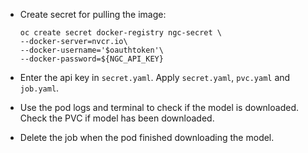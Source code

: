 - Create secret for pulling the image: 
  ```
  oc create secret docker-registry ngc-secret \
  --docker-server=nvcr.io\
  --docker-username='$oauthtoken'\
  --docker-password=${NGC_API_KEY}
  ```
  
- Enter the api key in `secret.yaml`. Apply `secret.yaml`, `pvc.yaml` and `job.yaml`.

- Use the pod logs and terminal to check if the model is downloaded. Check the PVC if model has been downloaded.

- Delete the job when the pod finished downloading the model.